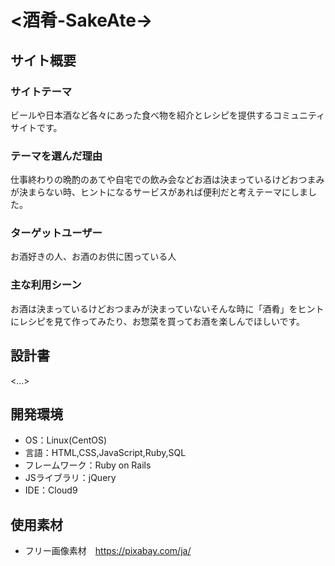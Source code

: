 # <酒肴-SakeAte->

## サイト概要
### サイトテーマ
ビールや日本酒など各々にあった食べ物を紹介とレシピを提供するコミュニティサイトです。

### テーマを選んだ理由
仕事終わりの晩酌のあてや自宅での飲み会などお酒は決まっているけどおつまみが決まらない時、ヒントになるサービスがあれば便利だと考えテーマにしました。

### ターゲットユーザー
お酒好きの人、お酒のお供に困っている人

### 主な利用シーン
お酒は決まっているけどおつまみが決まっていないそんな時に「酒肴」をヒントにレシピを見て作ってみたり、お惣菜を買ってお酒を楽しんでほしいです。

## 設計書
<...>

## 開発環境
- OS：Linux(CentOS)
- 言語：HTML,CSS,JavaScript,Ruby,SQL
- フレームワーク：Ruby on Rails
- JSライブラリ：jQuery
- IDE：Cloud9

## 使用素材
- フリー画像素材　https://pixabay.com/ja/
